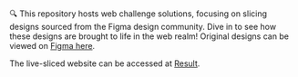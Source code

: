 🔍 This repository hosts web challenge solutions, focusing on slicing designs sourced from the Figma design community. Dive in to see how these designs are brought to life in the web realm! Original designs can be viewed on [Figma here](https://www.figma.com/file/nj1SOP3pEAD9N7yb9bNgD8/Jobless-Hero-(Community)?node-id=1%3A7&mode=dev).

The live-sliced website can be accessed at [Result](https://vocal-snickerdoodle-856b47.netlify.app/).
